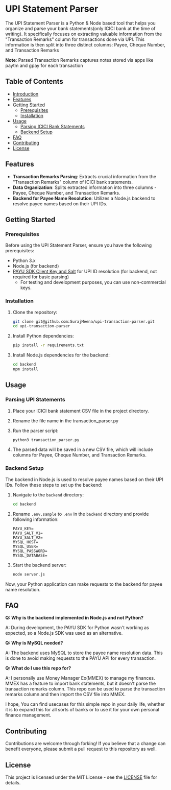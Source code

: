 # UPI Statement Parser

The UPI Statement Parser is a Python & Node based tool that helps you organize and parse your bank statements(only ICICI bank at the time of writing). It specifically focuses on extracting valuable information from the "Transaction Remarks" column for transactions done via UPI. This information is then split into three distinct columns: Payee, Cheque Number, and Transaction Remarks

**Note**: Parsed Transaction Remarks captures notes stored via apps like paytm and gpay for each transaction

## Table of Contents

- [Introduction](#icici-bank-statement-parser)
- [Features](#features)
- [Getting Started](#getting-started)
  - [Prerequisites](#prerequisites)
  - [Installation](#installation)
- [Usage](#usage)
  - [Parsing ICICI Bank Statements](#parsing-icici-bank-statements)
  - [Backend Setup](#backend-setup)
- [FAQ](#faq)
- [Contributing](#contributing)
- [License](#license)

## Features

- **Transaction Remarks Parsing**: Extracts crucial information from the "Transaction Remarks" column of ICICI bank statements.
- **Data Organization**: Splits extracted information into three columns - Payee, Cheque Number, and Transaction Remarks.
- **Backend for Payee Name Resolution**: Utilizes a Node.js backend to resolve payee names based on their UPI IDs.

## Getting Started

### Prerequisites

Before using the UPI Statement Parser, ensure you have the following prerequisites:

- Python 3.x
- Node.js (for backend)
- [PAYU SDK Client Key and Salt](https://payu.in/docs/180115162550.html) for UPI ID resolution (for backend, not required for basic parsing)
  - For testing and development purposes, you can use non-commercial keys.

### Installation

1. Clone the repository:

   ```bash
   git clone git@github.com:SurajMeena/upi-transaction-parser.git
   cd upi-transaction-parser
   ```

2. Install Python dependencies:

   ```bash
   pip install -r requirements.txt
   ```

3. Install Node.js dependencies for the backend:
   ```bash
   cd backend
   npm install
   ```

## Usage

### Parsing UPI Statements

1. Place your ICICI bank statement CSV file in the project directory.
1. Rename the file name in the transaction_parser.py
1. Run the parser script:

   ```bash
   python3 transaction_parser.py
   ```

1. The parsed data will be saved in a new CSV file, which will include columns for Payee, Cheque Number, and Transaction Remarks.

### Backend Setup

The backend in Node.js is used to resolve payee names based on their UPI IDs. Follow these steps to set up the backend:

1. Navigate to the `backend` directory:

   ```bash
   cd backend
   ```

1. Rename `.env.sample` to `.env` in the `backend` directory and provide following information:

   ```
   PAYU_KEY=
   PAYU_SALT_V1=
   PAYU_SALT_V2=
   MYSQL_HOST=
   MYSQL_USER=
   MYSQL_PASSWORD=
   MYSQL_DATABASE=
   ```

1. Start the backend server:
   ```bash
   node server.js
   ```

Now, your Python application can make requests to the backend for payee name resolution.
## FAQ

**Q: Why is the backend implemented in Node.js and not Python?**

A: During development, the PAYU SDK for Python wasn't working as expected, so a Node.js SDK was used as an alternative.

**Q: Why is MySQL needed?**

A: The backend uses MySQL to store the payee name resolution data. This is done to avoid making requests to the PAYU API for every transaction.

**Q: What do I use this repo for?**

A: I personally use Money Manager Ex(MMEX) to manage my finances. MMEX has a feature to import bank statements, but it doesn't parse the transaction remarks column. This repo can be used to parse the transaction remarks column and then import the CSV file into MMEX.

I hope, You can find usecases for this simple repo in your daily life, whether it is to expand this for all sorts of banks or to use it for your own personal finance management.
## Contributing

Contributions are welcome through forking! If you believe that a change can benefit everyone, please submit a pull request to this repository as well.
## License

This project is licensed under the MIT License - see the [LICENSE](LICENSE) file for details.
